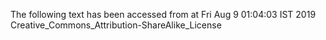 The following text has been accessed from at Fri Aug 9 01:04:03 IST 2019
Creative_Commons_Attribution-ShareAlike_License

